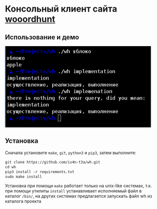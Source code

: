 # Консольный клиент сайта [wooordhunt](https://wooordhunt.ru)

## Использование и демо

![](demo.png)

## Установка

Сначала установите `make`, `git`, `python3` и `pip3`, затем выполните:

	git clone https://github.com/iv4n-t3a/wh.git
	cd wh
	pip3 install -r requirements.txt
	sudo make install

Установка при помощи `make` работает только на unix-like системах,
т.к. при помощи утилиты `install` устанавливает исполняемый файл в каталог `/bin/`,
на других системах предлагается запускать файл wh из каталога проекта
